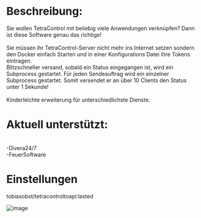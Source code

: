 <h1>Beschreibung:</h1>
Sie wollen TetraControl mit beliebig viele Anwendungen verknüpfen? Dann ist diese Software genau das richtige! <br>
<br>
Sie müssen ihr TetraControl-Server nicht mehr ins Internet setzen sondern den Docker einfach Starten und in einer Konfigurations Datei ihre Tokens eintragen.<br>
Blitzschneller versand, sobald ein Status eingegangen ist, wird ein Subprocess gestartet. Für jeden Sendeauftrag wird ein einzelner Subprocess gestartet. Somit versendet er an über 10 Clients den Status unter 1 Sekunde!<br>
<br>
Kinderleichte erweiterung für unterschiedlichste Dienste.<br>
<h1>Aktuell unterstützt:</h1><br>
-Divera24/7<br>
-FeuerSoftware<br>
<h1>Einstellungen</h1>

tobiasobst/tetracontroltoapi:lasted

![image](https://user-images.githubusercontent.com/52480593/142719982-264f3ae3-0af9-405c-ae30-64e91dffbae4.png)
